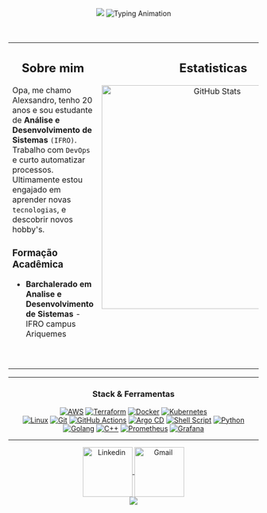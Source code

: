 <div align="center">
  <img src="https://capsule-render.vercel.app/api?type=waving&height=180&color=gradient&text=Alexsandro%20Ocanha%20Rodrigues&fontSize=45&fontColor=fff&reversal=true&desc=DevOps%20Engineer%20Jr%20%7C%20SRE&descAlignY=55&descSize=18&descSize=50&descAlignY=100&descAlign=0&fontAlignY=35"/>

  <img src="https://readme-typing-svg.herokuapp.com?font=JetBrains+Mono&weight=500&size=22&duration=4000&pause=1000&color=667EEA&center=true&vCenter=true&width=900&lines=Infra+como+c%C3%B3digo+%7C+Kubernetes+%7C+Observabilidade." alt="Typing Animation" />
</div>
<br>
<br>
<table>
<tr>
<td width="60%" valign="top">

<div align="center">
    <h2><strong>Sobre mim</strong></h2>
</div>

Opa, me chamo Alexsandro, tenho 20 anos e sou estudante de **Análise e Desenvolvimento de Sistemas** `(IFRO)`. Trabalho com `DevOps` e curto automatizar processos. Ultimamente estou engajado em aprender novas `tecnologias`, e descobrir novos hobby's.

### Formação Acadêmica
-  **Barchalerado em Analise e Desenvolvimento de Sistemas** - IFRO campus Ariquemes
<br>
<br>


</td>
<td width="40%" valign="top" align="center">

<div align="center">
    <h2><strong>Estatisticas</strong></h2>
    <img 
    align="center"
    alt="GitHub Stats"
    height="450px"
    src="https://github-readme-stats.vercel.app/api/top-langs/?username=alexsandroocanha&bg_color=010409&theme=radical&border_color=010409&layout=donut-vertical&cache_seconds=10" 
    valign="top"
    />
    <br>
</div>
</p>

</td>
</tr>
</table>

---

<div align="center">
<h3><strong>Stack &amp; Ferramentas</strong></h3>
<p>
    <a href="..."><img src="https://img.shields.io/badge/AWS-FF9900?logo=amazon-aws&logoColor=white&style=for-the-badge" alt="AWS"></a>
    <a href="..."><img src="https://img.shields.io/badge/Terraform-844FBA?logo=terraform&logoColor=white&style=for-the-badge" alt="Terraform"></a>
    <a href="..."><img src="https://img.shields.io/badge/Docker-2496ED?logo=docker&logoColor=white&style=for-the-badge" alt="Docker"></a>
    <a href="..."><img src="https://img.shields.io/badge/Kubernetes-326CE5?logo=kubernetes&logoColor=white&style=for-the-badge" alt="Kubernetes"></a>
    <br>
    <a href="..."><img src="https://img.shields.io/badge/Linux-FCC624?logo=linux&logoColor=black&style=for-the-badge" alt="Linux"></a>
    <a href="..."><img src="https://img.shields.io/badge/Git-F05032?logo=git&logoColor=white&style=for-the-badge" alt="Git"></a>
    <a href="..."><img src="https://img.shields.io/badge/GitHub%20Actions-2088FF?logo=githubactions&logoColor=white&style=for-the-badge" alt="GitHub Actions"></a>
    <a href="..."><img src="https://img.shields.io/badge/Argo%20CD-F36D00?logo=argo&logoColor=white&style=for-the-badge" alt="Argo CD"></a>
    <a href="..."><img src="https://img.shields.io/badge/Shell_Script-4EAA25?logo=gnu-bash&logoColor=white&style=for-the-badge" alt="Shell Script"></a>
    <a href="..."><img src="https://img.shields.io/badge/Python-3776AB?logo=python&logoColor=white&style=for-the-badge" alt="Python"></a>
    <br>
    <a href="..."><img src="https://img.shields.io/badge/Go-00ADD8?logo=go&logoColor=white&style=for-the-badge" alt="Golang"></a>
    <a href="..."><img src="https://img.shields.io/badge/C%2B%2B-00599C?logo=c%2B%2B&logoColor=white&style=for-the-badge" alt="C++"></a>
    <a href="..."><img src="https://img.shields.io/badge/Prometheus-E6522C?logo=prometheus&logoColor=white&style=for-the-badge" alt="Prometheus"></a>
    <a href="..."><img src="https://img.shields.io/badge/Grafana-F46800?logo=grafana&logoColor=white&style=for-the-badge" alt="Grafana"></a>
  </p>
</div>

---

<div align="center">

<a href="https://www.linkedin.com/in/alexsandro-ocanha-rodrigues-77149a35b/" target="_blank" rel="noopener noreferrer">
  <img
    align="center"
    alt="Linkedin"
    height="100"
    src="https://img.shields.io/badge/LinkedIn-0077B5?style=for-the-badge&logo=linkedin&logoColor=white"
  />
</a>
<a href="mailto:alexsandroocanha@gmail.com" target="_blank" rel="noopener noreferrer">
  <img
    align="center"
    alt="Gmail"
    height="100"
    src="https://img.shields.io/badge/Gmail-D14836?style=for-the-badge&logo=gmail&logoColor=white"
  />
</a>

</div>

<div align="center">
  <img src="https://capsule-render.vercel.app/api?type=waving&height=180&color=gradient&section=footer"/>
</div>

